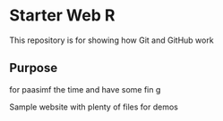 # Starter Web R
This repository is for showing how Git and GitHub work

## Purpose
for paasimf the time and have some fin g

Sample website with plenty of files for demos

